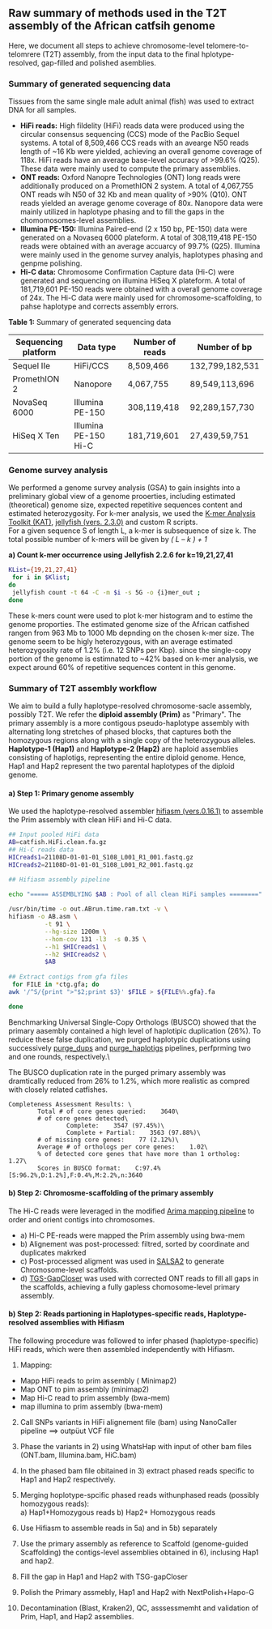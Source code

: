 ## Raw summary of methods used in the T2T assembly of the African catfsih genome 

Here, we document all steps to achieve chromosome-level telomere-to-telomrere (T2T) assembly, from the input data to the final hplotype-resolved, 
gap-filled and polished asemblies.

### Summary of generated sequencing data
Tissues from the same single male adult animal (fish) was used to extract DNA for all samples.
- **HiFi reads:**
High fildelity (HiFi) reads data were produced using the circular consensus sequencing (CCS) mode of the PacBio Sequel systems. 
A total of 8,509,466 CCS reads with an avearge N50 reads length of ~16 Kb were yielded, achieving an overall genome coverage of 118x. HiFi reads have an average base-level accuracy of >99.6% (Q25). These data were mainly used to compute the primary assemblies.
- **ONT reads:** Oxford Nanopre Technologies (ONT) long reads were additionally produced on a PromethION 2 system. A total of 4,067,755
ONT reads wih N50 of 32 Kb and mean quality of >90% (Q10). ONT reads yielded an average genome coverage of 80x. Nanopore data were mainly utilized in haplotype phasing and to fill the gaps in the chomomosomes-level assemblies.
- **Illumina PE-150:** Illumina Paired-end (2 x 150 bp, PE-150) data were generated on a Novaseq 6000 plateform. A total of 308,119,418 PE-150 reads were obtained with an average accuarcy of 99.7% (Q25). Illumina were mainly used in the genome survey analyis, haplotypes phasing and genpme polishing.
- **Hi-C data:** Chromosome Confirmation Capture data (Hi-C) were generated and sequencing on illumina HiSeq X plateform. A total of 181,719,601 PE-150 reads were obtained with a overall genome coverage of 24x. The Hi-C data were mainly used for chromosome-scaffolding, to pahse haplotype and corrects assembly errors.

**Table 1:** Summary of generated sequencing data 

| **Sequencing platform** | **Data type**        | **Number of reads** | **Number of bp** |
|-------------------------|----------------------|---------------------|------------------|
| Sequel IIe              | HiFi/CCS             | 8,509,466             | 132,799,182,531     |
| PromethION 2            | Nanopore             | 4,067,755             | 89,549,113,696      |
| NovaSeq 6000            |  Illumina PE-150     | 308,119,418           | 92,289,157,730      |
| HiSeq X Ten             | Illumina PE-150 Hi-C | 181,719,601           | 27,439,59,751      |

### Genome survey analysis
We performed a genome survey analysis (GSA) to gain insights into a preliminary global view of a genome prooerties, including estimated (theoretical) genome size, expected repetitive sequences content and estimated heterozygosity. For k-mer analysis, we used the [K-mer Analysis Toolkit (KAT)](https://github.com/TGAC/KAT), [jellyfish (vers. 2.3.0)](https://github.com/gmarcais/Jellyfish) and custom R scripts.\
For a given sequence  S of length L,  a k-mer is subsequence of size k. The total possible number of k-mers will be given by *( L – k ) + 1*

**a) Count k-mer occurrence using Jellyfish 2.2.6 for k=19,21,27,41**
``` bash
KList={19,21,27,41}
 for i in $Klist;
do 
 jellyfish count -t 64 -C -m $i -s 5G -o {i}mer_out ;
done
```
These k-mers count were used to plot k-mer histogram and to estime the genome proporties. The estimated genome size of the African catfished rangen from 963 Mb to 1000 Mb depnding on the chosen k-mer size. The genome seem to be higly heterozygous, with an average estimated heterozygosity rate of 1.2% (i.e. 12 SNPs per Kbp). since the single-copy portion of the genome is estimnated to ~42% based on k-mer analysis, we expect around 60% of repetitive sequences content in this genome.

### Summary of T2T assembly workflow
We aim to build a fully haplotype-resolved chromosome-sacle assembly, possibly T2T. We refer the **diploid assembly (Prim)** as "Primary". The primary assembly is a more contigous pseudo-haplotype assembly with alternating long stretches of phased blocks, that captures both the homozygous regions along with a single copy of the heterozygous alleles. **Haplotype-1 (Hap1)** and **Haplotype-2 (Hap2)** are haploid assemblies consisting of haplotigs, representing the entire diploid genome. Hence,  Hap1 and Hap2 represent the two parental haplotypes of the diploid genome.

#### a) Step 1: Primary genome assembly
We used the haplotype-resolved assembler [hifiasm (vers.0.16.1)](https://github.com/chhylp123/hifiasm) to assemble the Prim assembly with clean HiFi and Hi-C data. 
```bash
## Input pooled HiFi data
AB=catfish.HiFi.clean.fa.gz
## Hi-C reads data
HICreads1=21108D-01-01-01_S108_L001_R1_001.fastq.gz
HICreads2=21108D-01-01-01_S108_L001_R2_001.fastq.gz

## Hifiasm assembly pipeline
		  
echo "===== ASSEMBLYING $AB : Pool of all clean HiFi samples ========"

/usr/bin/time -o out.ABrun.time.ram.txt -v \
hifiasm -o AB.asm \
          -t 91 \
		  --hg-size 1200m \
		  --hom-cov 131 -l3  -s 0.35 \
		  --h1 $HICreads1 \
		  --h2 $HICreads2 \
		  $AB
      
## Extract contigs from gfa files
 for FILE in *ctg.gfa; do
awk '/^S/{print ">"$2;print $3}' $FILE > ${FILE%%.gfa}.fa	  

done

```
Benchmarking Universal Single-Copy Orthologs (BUSCO) showed that the primary aasembly contained a high level of haplotipic duplication (26%). 
To reduice these false duplication, we purged haplotypic duplications using successively [purge_dups](https://github.com/dfguan/purge_dups) and [purge_haplotigs](https://bitbucket.org/mroachawri/purge_haplotigs/src/master/) pipelines, perfprming two and one rounds, respectively.\

The BUSCO duplication rate in the purged primary assembly was dramtically reduced from 26% to 1.2%, which more realistic as compred with closely related catfishes.

```
Completeness Assessment Results: \
        Total # of core genes queried:    3640\
        # of core genes detected\
                Complete:    3547 (97.45%)\
                Complete + Partial:    3563 (97.88%)\
        # of missing core genes:    77 (2.12%)\
        Average # of orthologs per core genes:    1.02\
        % of detected core genes that have more than 1 ortholog:    1.27\
        Scores in BUSCO format:    C:97.4%[S:96.2%,D:1.2%],F:0.4%,M:2.2%,n:3640

  ```
 
  #### b) Step 2: Chromosme-scaffolding of the primary assembly
The Hi-C reads were leveraged in the  modified [Arima mapping pipeline](https://github.com/ArimaGenomics/mapping_pipeline) to order and orient contigs into chromosomes.
- a) Hi-C PE-reads were mapped the Prim assembly using bwa-mem
- b) Alignement was post-processed: filtred, sorted by coordinate and duplicates makrked
- c) Post-processed aligment was used in [SALSA2](https://github.com/marbl/SALSA) to generate Chromosome-level scaffolds. 
- d) [TGS-GapCloser](https://github.com/BGI-Qingdao/TGS-GapCloser) was used with corrected ONT reads to fill all gaps in the scaffolds, achieving a fully gapless chomosome-level primary assembly.
 
 
#### b) Step 2: Reads partioning in Haplotypes-specific reads, Haplotype-resolved assemblies with Hifiasm
The following procedure was followed to infer phased (haplotype-specific) HiFi reads, which were then assembled independently with Hifiasm.

1. Mapping:
 - Mapp HiFi reads to prim assembly ( Minimap2)
 - Map ONT to pim assembly (minimap2)
 - Map Hi-C read to prim assembly (bwa-mem)
 - map illumina to prim assembly (bwa-mem)

2. Call SNPs variants in HiFi alignement file (bam) using NanoCaller pipeline ==> outpüut VCF file

3. Phase the variants in 2) using WhatsHap with input of other bam files (ONT.bam, Illumina.bam, HiC.bam)

4. In the phased bam file obitained in 3) extract phased reads  specific to Hap1 and Hap2 respectively.

5. Merging hoplotype-spcific phased reads withunphased reads (possibly homozygous reads):\
 a) Hap1+Homozygous reads
 b) Hap2+ Homozygous reads

6. Use Hifiasm to assemble reads in 5a) and in 5b) separately 

7. Use the primary assembly as reference to Scaffold
 (genome-guided Scaffolding) the contigs-level assemblies obtained in 6), inclusing Hap1 and hap2.
 
8. Fill the gap in Hap1 and Hap2 with TSG-gapCloser
9. Polish the Primary assmebly, Hap1 and Hap2 with NextPolish+Hapo-G
10. Decontamination (Blast, Kraken2), QC, asssessmemht and validation of Prim, Hap1, and Hap2 assemblies.


